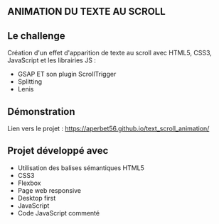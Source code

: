 ## ANIMATION DU TEXTE AU SCROLL

## Le challenge

Création d'un effet d'apparition de texte au scroll avec HTML5, CSS3, JavaScript et les librairies JS :

- GSAP ET son plugin ScrollTrigger
- Splitting
- Lenis

## Démonstration

Lien vers le projet : https://aperbet56.github.io/text_scroll_animation/

## Projet développé avec

- Utilisation des balises sémantiques HTML5
- CSS3
- Flexbox
- Page web responsive
- Desktop first
- JavaScript
- Code JavaScript commenté
